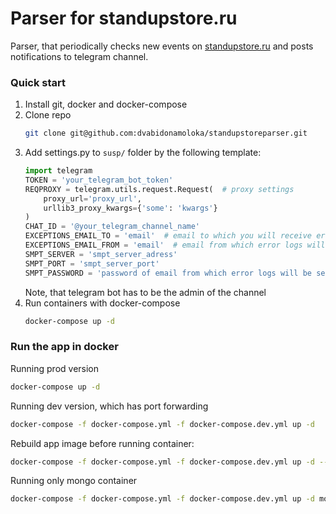 # Parser for standupstore.ru

Parser, that periodically checks new events on [standupstore.ru](https://standupstore.ru/) and posts notifications to telegram channel.

### Quick start
1. Install git, docker and docker-compose
2. Clone repo
    ```sh
    git clone git@github.com:dvabidonamoloka/standupstoreparser.git
    ```
3. Add settings.py to `susp/` folder by the following template:
    ```python
    import telegram
    TOKEN = 'your_telegram_bot_token'
    REQPROXY = telegram.utils.request.Request(  # proxy settings
        proxy_url='proxy_url',
        urllib3_proxy_kwargs={'some': 'kwargs'}
    )
    CHAT_ID = '@your_telegram_channel_name'
    EXCEPTIONS_EMAIL_TO = 'email'  # email to which you will receive error logs
    EXCEPTIONS_EMAIL_FROM = 'email'  # email from which error logs will be sent
    SMPT_SERVER = 'smpt_server_adress'
    SMPT_PORT = 'smpt_server_port'
    SMPT_PASSWORD = 'password of email from which error logs will be sent'
    ```
    Note, that telegram bot has to be the admin of the channel
4. Run containers with docker-compose
    ```sh
    docker-compose up -d
    ```


### Run the app in docker
Running prod version
```sh
docker-compose up -d
```
Running dev version, which has port forwarding
```sh
docker-compose -f docker-compose.yml -f docker-compose.dev.yml up -d
```
Rebuild app image before running container:
```sh
docker-compose -f docker-compose.yml -f docker-compose.dev.yml up -d --build --force-recreate
```
Running only mongo container
```sh
docker-compose -f docker-compose.yml -f docker-compose.dev.yml up -d mongo
```
